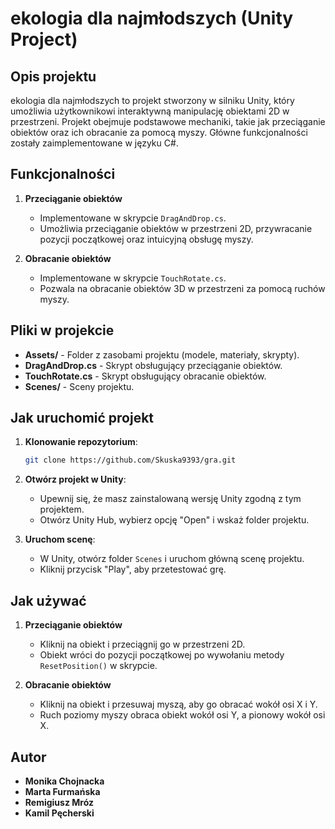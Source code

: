# ekologia dla najmłodszych (Unity Project)

## Opis projektu
ekologia dla najmłodszych to projekt stworzony w silniku Unity, który umożliwia użytkownikowi interaktywną manipulację obiektami 2D w przestrzeni. Projekt obejmuje podstawowe mechaniki, takie jak przeciąganie obiektów oraz ich obracanie za pomocą myszy. Główne funkcjonalności zostały zaimplementowane w języku C#.

## Funkcjonalności
1. **Przeciąganie obiektów**
   - Implementowane w skrypcie `DragAndDrop.cs`.
   - Umożliwia przeciąganie obiektów w przestrzeni 2D, przywracanie pozycji początkowej oraz intuicyjną obsługę myszy.

2. **Obracanie obiektów**
   - Implementowane w skrypcie `TouchRotate.cs`.
   - Pozwala na obracanie obiektów 3D w przestrzeni za pomocą ruchów myszy.

## Pliki w projekcie
- **Assets/** - Folder z zasobami projektu (modele, materiały, skrypty).
- **DragAndDrop.cs** - Skrypt obsługujący przeciąganie obiektów.
- **TouchRotate.cs** - Skrypt obsługujący obracanie obiektów.
- **Scenes/** - Sceny projektu.

## Jak uruchomić projekt
1. **Klonowanie repozytorium**:
   ```bash
   git clone https://github.com/Skuska9393/gra.git
   ```
2. **Otwórz projekt w Unity**:
   - Upewnij się, że masz zainstalowaną wersję Unity zgodną z tym projektem.
   - Otwórz Unity Hub, wybierz opcję "Open" i wskaż folder projektu.

3. **Uruchom scenę**:
   - W Unity, otwórz folder `Scenes` i uruchom główną scenę projektu.
   - Kliknij przycisk "Play", aby przetestować grę.

## Jak używać
1. **Przeciąganie obiektów**
   - Kliknij na obiekt i przeciągnij go w przestrzeni 2D.
   - Obiekt wróci do pozycji początkowej po wywołaniu metody `ResetPosition()` w skrypcie.

2. **Obracanie obiektów**
   - Kliknij na obiekt i przesuwaj myszą, aby go obracać wokół osi X i Y.
   - Ruch poziomy myszy obraca obiekt wokół osi Y, a pionowy wokół osi X.



## Autor
- **Monika Chojnacka**
- **Marta Furmańska**
- **Remigiusz Mróz**
- **Kamil Pęcherski**
